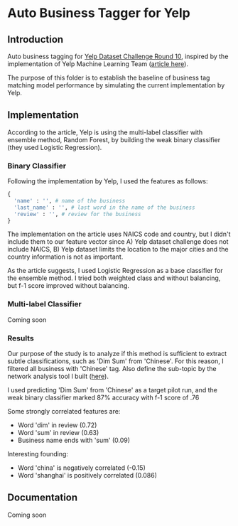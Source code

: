 # Auto Business Tagger for Yelp

## Introduction
Auto business tagging for [Yelp Dataset Challenge Round 10](https://www.yelp.com/dataset/challenge), inspired by the implementation of Yelp Machine Learning Team ([article here](https://engineeringblog.yelp.com/2015/09/automatically-categorizing-yelp-businesses.html)).

The purpose of this folder is to establish the baseline of business tag matching model performance by simulating the current implementation by Yelp.

## Implementation
According to the article, Yelp is using the multi-label classifier with ensemble method, Random Forest, by building the weak binary classifier (they used Logistic Regression).

### Binary Classifier
Following the implementation by Yelp, I used the features as follows:
```python
{
  'name' : '', # name of the business
  'last_name' : '', # last word in the name of the business
  'review' : '', # review for the business
}
```
The implementation on the article uses NAICS code and country, but I didn't include them to our feature vector since A) Yelp dataset challenge does not include NAICS, B) Yelp dataset limits the location to the major cities and the country information is not as important.

As the article suggests, I used Logistic Regression as a base classifier for the ensemble method. I tried both weighted class and without balancing, but f-1 score improved without balancing.

### Multi-label Classifier
Coming soon

### Results
Our purpose of the study is to analyze if this method is sufficient to extract subtle classifications, such as 'Dim Sum' from 'Chinese'. For this reason, I filtered all business with 'Chinese' tag. Also define the sub-topic by the network analysis tool I built ([here](../co_occurrence_net)).

I used predicting 'Dim Sum' from 'Chinese' as a target pilot run, and the weak binary classifier marked 87% accuracy with f-1 score of .76

Some strongly correlated features are:
- Word 'dim' in review (0.72)
- Word 'sum' in review (0.63)
- Business name ends with 'sum' (0.09)

Interesting founding:
- Word 'china' is negatively correlated (-0.15)
- Word 'shanghai' is positively correlated (0.086)


## Documentation
Coming soon
